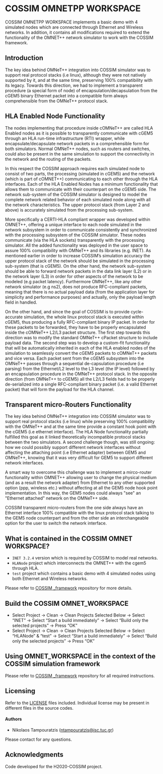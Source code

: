 # COSSIM OMNETPP WORKSPACE 

COSSIM OMNETPP WORKSPACE implements a basic demo with 4 simulated nodes which are connected through Ethernet and Wireless networks. In addition, it contains all modifications required to extend the functionality of the OMNET++ network simulator to work with the COSSIM framework. 

## Introduction
The key idea behind OMNeT++ integration into COSSIM simulator was to support real protocol stacks (i.e linux), although they were not natively supported by it, and at the same time, preserving 100% compatibility with its legacy. Towards this direction, we had to implement a transparent procedure (a special form of node) of encapsulation/decapsulation from the cGEM5 binary Ethernet packet into a compatible form always comprehensible from the OMNeT++ protocol stack.

## HLA Enabled Node Functionality

The nodes implementing that procedure inside cOMNeT++ are called HLA Enabled nodes as it is possible to transparently communicate with cGEM5 through an HLA run-time infrastructure (RTI) wrapper, while encapsulate/decapsulate network packets in a comprehensible form for both simulators. Normal OMNeT++ nodes, such as routers and switches, could also be present in the same simulation to support the connectivity in the network and the routing of the packets.

In this respect the COSSIM approach requires each simulated node to consist of two parts, the processing (simulated in cGEM5) and the network (which is part of cOMNET++) communicating to each other through the HLA interfaces. Each of the HLA Enabled Nodes has a minimum functionality that allows them to communicate with their counterpart on the cGEM5 side. The network sub-system of the COSSIM simulator is designed to model the complete network related behavior of each simulated node along with all the network characteristics. The upper protocol stack (from Layer 2 and above) is accurately simulated from the processing sub-system.


More specifically a CERTI-HLA compliant wrapper was developed within OMNET++, offering a unique interface to each node simulated in the network subsystem in order to communicate consistently and synchronized with the processing subsystem of the COSSIM simulator. These nodes communicate (via the HLA sockets) transparently with the processing simulator. All the added functionality was deployed in the user space to assure 100% compatibility with OMNeT++ and its libraries (e.g. INET). As mentioned earlier in order to increase COSSIM’s simulation accuracy the upper protocol stack of the network should be simulated in the processing sub-system (that is cGEM5). On the other hand, the network sub-system should be able to forward network packets in the data link layer (L2) or in the network layer (L3) in order for other aspects of the network to be modeled (e.g packet latency). Furthermore OMNeT++, like any other network simulator (e.g ns2), does not produce RFC-compliant packets, meaning that there is no actual payload data (from the application layer for simplicity and performance purposes) and actually, only the payload length field in handled.

On the other hand, and since the goal of COSSIM is to provide cycle-accurate simulation, the whole linux protocol stack is executed within cGEM5, thus producing a fully RFC-compliant binary IP packet. In order for these packets to be forwarded, they have to be properly encapsulated inside the cOMNeT++ L2/L3 packet structure. The first step towards this direction was to modify the standard OMNeT++ cPacket structure to include payload data. The second step was to develop a custom-fit functionality that will be automatically inherited in each of the HLA enabled nodes of the simulation to seamlessly convert the cGEM5 packets to cOMNeT++ packets and vice versa. Each packet sent from the cGEM5 subsystem into the OMNeT++ passes through a sequential de-capsulation procedure (i.e parsing) from the Ethernet/L2 level to the L3 level (the IP level) followed by an encapsulation procedure in the OMNeT++ protocol stack. In the opposite direction (from OMNeT++ to cGEM5) all the L2/L3 fields had to be properly de-serialized into a single RFC-compliant binary packet (i.e. a valid Ethernet packet) that will form the payload for the HLA channel. 

## Transparent micro-Routers Functionality
The key idea behind OMNeT++ integration into COSSIM simulator was to support real protocol stacks (i.e linux) while preserving 100% compatibility with the OMNeT++ and at the same time provide a constant hook point with the cGEM5 (i.e ethernet interface). The HLA Node functionality partially fulfilled this goal as it linked theoretically incompatible protocol stacks between the two simulators. A second challenge though, was still ongoing: how we could possibly support different network interfaces without affecting the attaching point (i.e Ethernet adapter) between GEM5 and OMNeT++, knowing that it was very difficult for GEM5 to support different network interfaces.

A smart way to overcome this challenge was to implement a mirco-router functionality within OMNET++ allowing user to change the physical medium (and as a result the network adapter) from Ethernet to any other supported option (ppp, wireless etc.) without affecting at all the GEM5 node hook point implementation. In this way, the GEM5 nodes could always "see" an "Ethernet attached" network on the OMNeT++ side.

COSSIM transparent micro-routers from the one side always have an Ethernet interface 100% compatible with the linux protocol stack talking to the GEM5 node counterpart and from the other side an interchangeable option for the user to switch the network interface.


## What is contained in the COSSIM OMNET WORKSPACE?

- `INET 3.2.4` version which is required by COSSIM to model real networks. 
- `HLANode` project which interconnects the OMNET++ with the cgem5 through HLA.
- `test` project which contains a basic demo with 4 simulated nodes using both Ethernet and Wireless networks. 

Please refer to [COSSIM _framework](https://github.com/H2020-COSSIM/COSSIM_framework) repository for more details.


## Build the COSSIM OMNET_WORKSPACE

- Select Project -> Clean -> Clean Projects Selected Below -> Select “INET” -> Select “Start a build immediately” -> Select “Build only the selected projects” -> Press “OK”
- Select Project -> Clean -> Clean Projects Selected Below -> Select “HLANode” & “test” -> Select “Start a build immediately” -> Select “Build only the selected projects” -> Press “OK”

## Using OMNET_WORKSPACE in the context of the COSSIM simulation framework

Please refer to [COSSIM _framework](https://github.com/H2020-COSSIM/COSSIM_framework) repository for all required instructions.

## Licensing

Refer to the [LICENSE](LICENSE) files included. Individual license may be present in different files in the source codes.

#### Authors

* Nikolaos Tampouratzis (ntampouratzis@isc.tuc.gr)

Please contact for any questions.

## Acknowledgments

Code developed for the H2020-COSSIM project.

